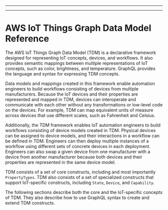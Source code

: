 --------

--------

# AWS IoT Things Graph Data Model Reference<a name="iot-tg-models"></a>

The AWS IoT Things Graph Data Model \(TDM\) is a declarative framework designed for representing IoT concepts, devices, and workflows\. It also provides semantic mappings between multiple representations of IoT concepts, such as color, brightness, and temperature\. GraphQL provides the language and syntax for expressing TDM concepts\.

Data models and mappings created in this framework enable automation engineers to build workflows consisting of devices from multiple manufacturers\. Because the IoT devices and their properties are represented and mapped in TDM, devices can interoperate and communicate with each other without any transformations or low\-level code on the devices\. For example, TDM can map equivalent units of measure across devices that use different scales, such as Fahrenheit and Celsius\.

Additionally, the TDM framework enables IoT automation engineers to build workflows consisting of device models created in TDM\. Physical devices can be assigned to device models, and their interactions in a workflow can be defined in TDM\. Engineers can then deploy multiple instances of a workflow using different sets of concrete devices in each deployment\. Engineers can also swap a given device from one manufacturer with a device from another manufacturer because both devices and their properties are represented in the same device model\.

TDM consists of a set of core constructs, including and most importantly `PropertyTypes`\. TDM also consists of a set of specialized constructs that support IoT\-specific constructs, including `State`, `Device`, and `Capability`\.

The following sections describe both the core and the IoT\-specific concepts of TDM\. They also describe how to use GraphQL syntax to create and extend TDM constructs\.
